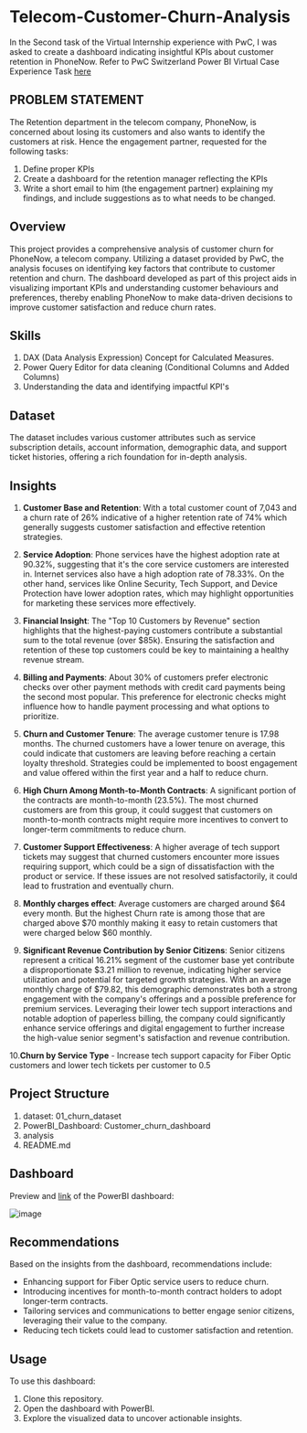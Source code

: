 # Telecom-Customer-Churn-Analysis
In the Second task of the Virtual Internship experience with PwC, I was asked to create a dashboard indicating insightful KPIs about customer retention in PhoneNow. 
Refer to PwC Switzerland Power BI Virtual Case Experience Task [here](https://www.theforage.com/virtual-experience/a87GpgE6tiku7q3gu/pw-c-switzerland/power-bi-cqxg/diversity-inclusion)

## PROBLEM STATEMENT
The Retention department in the telecom company, PhoneNow, is concerned about losing its customers and also wants to identify the customers at risk. Hence the engagement partner, requested for the following tasks:

1. Define proper KPIs
2. Create a dashboard for the retention manager reflecting the KPIs
3. Write a short email to him (the engagement partner) explaining my findings, and include suggestions as to what needs to be changed.

## Overview
This project provides a comprehensive analysis of customer churn for PhoneNow, a telecom company. Utilizing a dataset provided by PwC, the analysis focuses on identifying key factors that contribute to customer retention and churn. The dashboard developed as part of this project aids in visualizing important KPIs and understanding customer behaviours and preferences, thereby enabling PhoneNow to make data-driven decisions to improve customer satisfaction and reduce churn rates.

## Skills
1. DAX (Data Analysis Expression) Concept for Calculated Measures.
2. Power Query Editor for data cleaning (Conditional Columns and Added Columns)
3. Understanding the data and identifying impactful KPI's

## Dataset
The dataset includes various customer attributes such as service subscription details, account information, demographic data, and support ticket histories, offering a rich foundation for in-depth analysis.

## Insights

1. **Customer Base and Retention**: With a total customer count of 7,043 and a churn rate of 26% indicative of a higher retention rate of 74% which generally suggests customer satisfaction and effective retention strategies.

2. **Service Adoption**: Phone services have the highest adoption rate at 90.32%, suggesting that it's the core service customers are interested in. Internet services also have a high adoption rate of 78.33%. On the other hand, services like Online Security, Tech Support, and Device Protection have lower adoption rates, which may highlight opportunities for marketing these services more effectively.

3. **Financial Insight**: The "Top 10 Customers by Revenue" section highlights that the highest-paying customers contribute a substantial sum to the total revenue (over $85k). Ensuring the satisfaction and retention of these top customers could be key to maintaining a healthy revenue stream.

4. **Billing and Payments**: About 30% of customers prefer electronic checks over other payment methods with credit card payments being the second most popular. This preference for electronic checks might influence how to handle payment processing and what options to prioritize.

5. **Churn and Customer Tenure**: The average customer tenure is 17.98 months. The churned customers have a lower tenure on average, this could indicate that customers are leaving before reaching a certain loyalty threshold. Strategies could be implemented to boost engagement and value offered within the first year and a half to reduce churn.

6. **High Churn Among Month-to-Month Contracts**: A significant portion of the contracts are month-to-month (23.5%). The most churned customers are from this group, it could suggest that customers on month-to-month contracts might require more incentives to convert to longer-term commitments to reduce churn.

7. **Customer Support Effectiveness**: A higher average of tech support tickets may suggest that churned customers encounter more issues requiring support, which could be a sign of dissatisfaction with the product or service. If these issues are not resolved satisfactorily, it could lead to frustration and eventually churn.
   
8. **Monthly charges effect**: Average customers are charged around $64 every month. But the highest Churn rate is among those that are charged above $70 monthly making it easy to retain customers that were charged below $60 monthly.

9. **Significant Revenue Contribution by Senior Citizens**: Senior citizens represent a critical 16.21% segment of the customer base yet contribute a disproportionate $3.21 million to revenue, indicating higher service utilization and potential for targeted growth strategies. With an average monthly charge of $79.82, this demographic demonstrates both a strong engagement with the company's offerings and a possible preference for premium services. Leveraging their lower tech support interactions and notable adoption of paperless billing, the company could significantly enhance service offerings and digital engagement to further increase the high-value senior segment's satisfaction and revenue contribution.

10.**Churn by Service Type** - Increase tech support capacity for Fiber Optic customers and lower tech tickets per customer to 0.5

## Project Structure

1. dataset: 01_churn_dataset
2. PowerBI_Dashboard: Customer_churn_dashboard
3. analysis
4. README.md 

## Dashboard

Preview and [link](https://app.powerbi.com/view?r=eyJrIjoiNDhhMTIyZTQtYzI3NS00YmQ0LWI4YTQtZDE3MTk1Mzk1M2JjIiwidCI6Ijk2NDY0YThhLWY4ZWQtNDBiMS05OWUyLTVmNmI1MGEyMDI1MCIsImMiOjN9) of the PowerBI dashboard:

![image](https://github.com/soniaditi098/Telecom-Customer-Churn-Analysis/assets/41970334/27a56a01-e140-4a2f-b41f-d08a2497543b)


## Recommendations

Based on the insights from the dashboard, recommendations include:

- Enhancing support for Fiber Optic service users to reduce churn.
- Introducing incentives for month-to-month contract holders to adopt longer-term contracts.
- Tailoring services and communications to better engage senior citizens, leveraging their value to the company.
- Reducing tech tickets could lead to customer satisfaction and retention.

## Usage

To use this dashboard:

1. Clone this repository.
2. Open the dashboard with PowerBI.
3. Explore the visualized data to uncover actionable insights.




